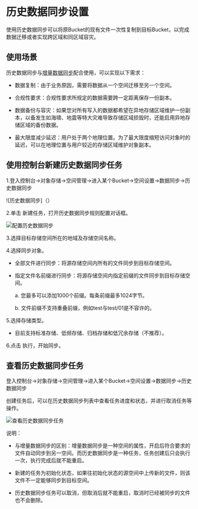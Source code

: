 # 历史数据同步设置 

使用历史数据同步可以将原Bucket的现有文件一次性复制到目标Bucket，以完成数据迁移或者实现跨区域和同区域容灾。

## 使用场景

历史数据同步与[增量数据同步](../../../Set-Bucket-Cross-Region-Replication-2.md)配合使用，可以实现以下需求：

* 数据复制：由于业务原因，需要将数据从一个空间迁移至另一个空间。

* 合规性要求：合规性要求所规定的数据需要跨一定距离保存一份副本。

* 数据备份与容灾：如果您对所有写入的数据都希望在异地存储区域维护一份副本，以备发生如海啸、地震等特大灾难导致存储区域损毁时，还能启用异地存储区域的备份数据。

* 最大限度减少延迟：用户处于两个地理位置。为了最大限度缩短访问对象时的延迟，可以在地理位置与用户较近的存储区域维护对象副本。

## 使用控制台新建历史数据同步任务

1.登入控制台->对象存储->空间管理->进入某个Bucket->空间设置->数据同步->历史数据同步

![历史数据同步]（）

2.单击 新建任务，打开历史数据同步规则配置对话框。

![配置历史数据同步]()

3.选择目标存储空间所在的地域及存储空间名称。

4.选择同步对象。

* 全部文件进行同步：将源存储空间内所有的文件同步到目标存储空间。

* 指定文件名前缀进行同步：将源存储空间内指定前缀的文件同步到目标存储空间。

   a.  您最多可以添加1000个前缀。每条前缀最多1024字节。

   b.  文件前缀不支持重叠前缀，例如test与test/01是不容许的。
   
5.选择存储类型。

* 目前支持标准存储、低频存储、归档存储和低冗余存储（不推荐）。

6.点击 执行，开始同步。

## 查看历史数据同步任务

登入控制台->对象存储->空间管理->进入某个Bucket->空间设置->数据同步->历史数据同步

创建任务后，可以在历史数据同步列表中查看任务进度和状态，并进行取消任务等操作。

![查看历史数据同步任务]()

说明：

* 与增量数据同步的区别：增量数据同步是一种空间的属性，开启后符合要求的文件自动同步到另一空间。而历史数据同步是一种任务，任务创建后只会执行一次，执行完成后就不能重启。

* 新建的任务为初始化状态，如果往初始化状态的源空间中上传新的文件，则该文件不一定能够同步到目标空间。

* 历史数据同步任务可以取消，但取消后就不能重启，取消时已经被同步的文件也不会删除。
